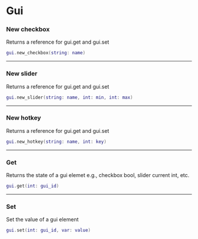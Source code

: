 # Gui

### New checkbox

Returns a reference for gui.get and gui.set

```lua
gui.new_checkbox(string: name)
```

***

### New slider

Returns a reference for gui.get and gui.set

```lua
gui.new_slider(string: name, int: min, int: max)
```

***

### New hotkey

Returns a reference for gui.get and gui.set

```lua
gui.new_hotkey(string: name, int: key)
```

***

### Get

Returns the state of a gui elemet e.g., checkbox bool, slider current int, etc.

```lua
gui.get(int: gui_id)
```

***

### Set

Set the value of a gui element

```lua
gui.set(int: gui_id, var: value)
```
